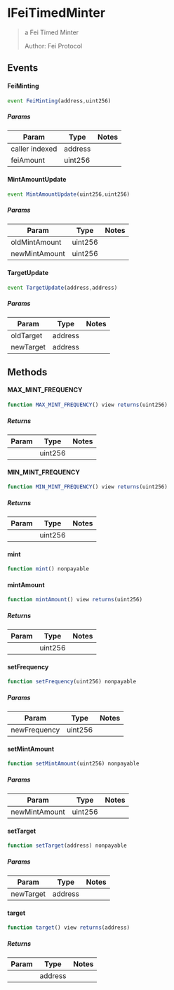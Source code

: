 # IFeiTimedMinter

> a Fei Timed Minter
> 
> Author: Fei Protocol

## Events

#### FeiMinting

```javascript
event FeiMinting(address,uint256)
```

##### Params

| Param | Type | Notes |
| ----- | ---- | ----- |
| caller indexed | address |  |
| feiAmount | uint256 |  |

#### MintAmountUpdate

```javascript
event MintAmountUpdate(uint256,uint256)
```

##### Params

| Param | Type | Notes |
| ----- | ---- | ----- |
| oldMintAmount | uint256 |  |
| newMintAmount | uint256 |  |

#### TargetUpdate

```javascript
event TargetUpdate(address,address)
```

##### Params

| Param | Type | Notes |
| ----- | ---- | ----- |
| oldTarget | address |  |
| newTarget | address |  |

## Methods

#### MAX_MINT_FREQUENCY

```javascript
function MAX_MINT_FREQUENCY() view returns(uint256)
```

##### Returns

| Param | Type | Notes |
| ----- | ---- | ----- |
|  | uint256 |  |

#### MIN_MINT_FREQUENCY

```javascript
function MIN_MINT_FREQUENCY() view returns(uint256)
```

##### Returns

| Param | Type | Notes |
| ----- | ---- | ----- |
|  | uint256 |  |

#### mint

```javascript
function mint() nonpayable
```

#### mintAmount

```javascript
function mintAmount() view returns(uint256)
```

##### Returns

| Param | Type | Notes |
| ----- | ---- | ----- |
|  | uint256 |  |

#### setFrequency

```javascript
function setFrequency(uint256) nonpayable
```

##### Params

| Param | Type | Notes |
| ----- | ---- | ----- |
| newFrequency | uint256 |  |

#### setMintAmount

```javascript
function setMintAmount(uint256) nonpayable
```

##### Params

| Param | Type | Notes |
| ----- | ---- | ----- |
| newMintAmount | uint256 |  |

#### setTarget

```javascript
function setTarget(address) nonpayable
```

##### Params

| Param | Type | Notes |
| ----- | ---- | ----- |
| newTarget | address |  |

#### target

```javascript
function target() view returns(address)
```

##### Returns

| Param | Type | Notes |
| ----- | ---- | ----- |
|  | address |  |
